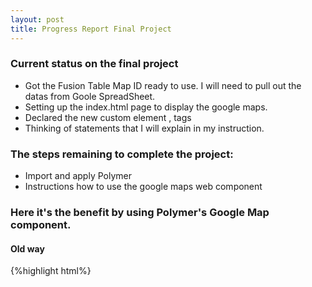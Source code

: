 ```yaml
---
layout: post
title: Progress Report Final Project
---
```



### Current status on the final project
- Got the Fusion Table Map ID ready to use. I will need to pull out the datas from Goole SpreadSheet.
- Setting up the index.html page to display the google maps.
- Declared the new custom element <google-map> , <google-map-marker> tags
- Thinking of statements that I will explain in my instruction.

### The steps remaining to complete the project:
- Import and apply Polymer 
- Instructions how to use the google maps web component

### Here it's the benefit by using Polymer's Google Map component.

#### Old way
{%highlight html%}
<style>
  #map-canvas{
  height: 100%;
  width: 100%;}
</style>
<div id="map-canvas"></div>
<script src="https://maps.googleapis.com/maps/api/js?v=3.exp"></script>
<script type="text/javascript">
  var map;
  function init(){
    var mapOptions = {
      zoom:10,
      center:new google.maps.LatLng(41.876438, -87.620576)
    };
    map = new google.maps.Map(document.getElementById('map-canvas'), mapOptions);
  }
  // add DOM listener to the window object, when the map is loaded, it will execute init function
  google.maps.event.addDomListener(window, 'load', init);
</script>

{%endhighlight%}

#### With Polymer's Google Map Component
{%highlight html%}
<style>
  #map-canvas{
  display: block;
  height: 100%;}
</style>
<google-map latitude="41.876438" longtitude="-87.620576" zoom="10"><google-map>
{%endhighlight%}

